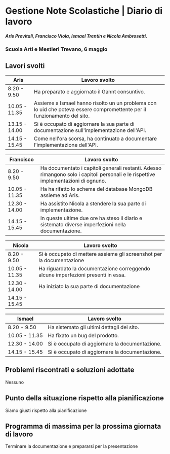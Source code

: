 # Gestione Note Scolastiche | Diario di lavoro

##### Aris Previtali, Francisco Viola, Ismael Trentin e Nicola Ambrosetti.

### Scuola Arti e Mestieri Trevano, 6 maggio

## Lavori svolti

| Aris          | Lavoro svolto                                                                 |
| ------------- | ----------------------------------------------------------------------------- |
| 8.20 - 9.50   | Ha preparato e aggiornato il Gannt consuntivo.|
| 10.05 - 11.35 | Assieme a Ismael hanno risolto un un problema con lo uid che poteva essere compromettente per il funzionamento del sito.|
| 13.15 - 14.00 | Si è occupato di aggiornare la sua parte di documentazione sull'implementazione dell'API.|
| 14.15 - 15.45 | Come nell'ora scorsa, ha continuato a documentare l'implementazione dell'API.|

| Francisco     | Lavoro svolto                                                                        |
| ------------- | ------------------------------------------------------------------------------------ |
| 8.20 - 9.50   | Ha documentato i capitoli generali restanti. Adesso rimangono solo i capitoli personali e le rispettive implementazioni di ognuno.|
| 10.05 - 11.35 | Ha ha rifatto lo schema del database MongoDB assieme ad Aris.|
| 12.30 - 14.00 | Ha assistito Nicola a stendere la sua parte di implementazione.|
| 14.15 - 15.45 | In queste ultime due ore ha steso il diario e sistemato diverse imperfezioni nella documentazione.|

| Nicola        | Lavoro svolto                                                                            |
| ------------- | ---------------------------------------------------------------------------------------- |
| 8.20 - 9.50   | Si è occupato di mettere assieme gli screenshot per la documentazione|
| 10.05 - 11.35 | Ha riguardato la documentazione correggendo alcune imperfezioni presenti in essa.|
| 12.30 - 14.00 | Ha iniziato la sua parte di documentazione|
| 14.15 - 15.45 | |

| Ismael        | Lavoro svolto                                                             |
| ------------- | ------------------------------------------------------------------------- |
| 8.20 - 9.50   | Ha sistemato gli ultimi dettagli del sito.|
| 10.05 - 11.35 | Ha fixato un bug del prodotto.|
| 12.30 - 14.00 | Si è occupato di aggiornare la documentazione.|
| 14.15 - 15.45 | Si è occupato di aggiornare la documentazione.|

## Problemi riscontrati e soluzioni adottate
Nessuno

## Punto della situazione rispetto alla pianificazione
Siamo giusti rispetto alla pianificazione

## Programma di massima per la prossima giornata di lavoro

Terminare la documentazione e prepararsi per la presentazione